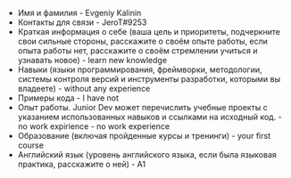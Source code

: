 * Имя и фамилия - Evgeniy Kalinin
* Контакты для связи - JeroT#9253
* Краткая информация о себе (ваша цель и приоритеты, подчеркните свои сильные стороны, расскажите о своём опыте работы, если опыта работы нет, расскажите о своём стремлении учиться и узнавать новое) - learn new knowledge 
* Навыки (языки программирования, фреймворки, методологии, системы контроля версий и инструменты разработки, которыми вы владеете) - without any experience
* Примеры кода - I have not
* Опыт работы. Junior Dev может перечислить учебные проекты с указанием использованных навыков и ссылками на исходный код. - no work expirience - no work experience
* Образование (включая пройденные курсы и тренинги) - your first course
* Английский язык (уровень английского языка, если была языковая практика, расскажите о ней) - A1 
